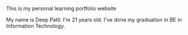 This is my personal learning portfolio website

My name is Deep Patil. I'm 21 years old. I've done my graduation in BE in Information Technology.